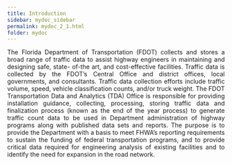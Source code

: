 ```yaml
---
title: Introduction
sidebar: mydoc_sidebar
permalink: mydoc_2_1.html
folder: mydoc
---
```



<div style="text-align: justify"> 
The Florida Department of Transportation (FDOT) collects and stores a broad range
of traffic data to assist highway engineers in maintaining and designing safe, state-
of-the art, and cost-effective facilities. Traffic data is collected by the FDOT’s Central
Office and district offices, local governments, and consultants. Traffic data collection
efforts include traffic volume, speed, vehicle classification counts, and/or truck
weight. The FDOT Transportation Data and Analytics (TDA) Office is responsible for
providing installation guidance, collecting, processing, storing traffic data and
finalization process (known as the end of the year process) to generate traffic count
data to be used in Department administration of highway programs along with
published data sets and reports. The purpose is to provide the Department with a
basis to meet FHWA’s reporting requirements to sustain the funding of federal
transportation programs, and to provide critical data required for engineering
analysis of existing facilities and to identify the need for expansion in the road
network.</div>